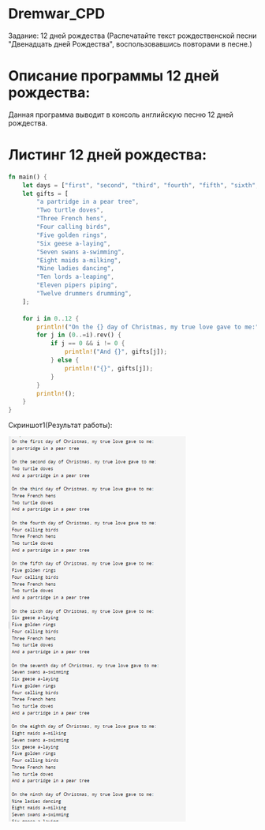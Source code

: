 # Dremwar_CPD
Задание: 12 дней рождества (Распечатайте текст рождественской песни "Двенадцать дней Рождества", воспользовавшись повторами в песне.) 


# Описание программы 12 дней рождества:
Данная программа выводит в консоль английскую песню 12 дней рождества.


# Листинг 12 дней рождества:
```rs
fn main() {
    let days = ["first", "second", "third", "fourth", "fifth", "sixth", "seventh", "eighth", "ninth", "tenth", "eleventh", "twelfth"];
    let gifts = [
        "a partridge in a pear tree",
        "Two turtle doves",
        "Three French hens",
        "Four calling birds",
        "Five golden rings",
        "Six geese a-laying",
        "Seven swans a-swimming",
        "Eight maids a-milking",
        "Nine ladies dancing",
        "Ten lords a-leaping",
        "Eleven pipers piping",
        "Twelve drummers drumming",
    ];

    for i in 0..12 {
        println!("On the {} day of Christmas, my true love gave to me:", days[i]);
        for j in (0..=i).rev() {
            if j == 0 && i != 0 {
                println!("And {}", gifts[j]);
            } else {
                println!("{}", gifts[j]);
            }
        }
        println!();
    }
}
```

Скриншот1(Результат работы):

![alt text](image.png)


